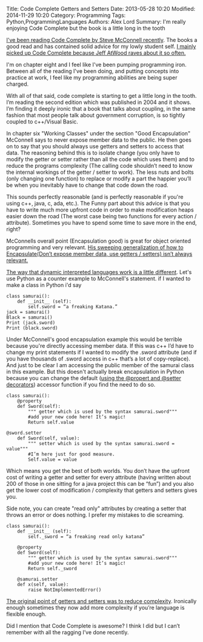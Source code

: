 Title: Code Complete Getters and Setters
Date: 2013-05-28 10:20
Modified: 2014-11-29 10:20
Category: Programming
Tags: Python,ProgrammingLanguages
Authors: Alex Lord
Summary: I'm really enjoying Code Complete but the book is a little long in the tooth

[I've been reading Code Complete by Steve McConnell recently](http://www.amazon.com/Code-Complete-Practical-Handbook-Construction/dp/0735619670). The books a good read and has contained solid advice for my lowly student self. [I mainly picked up Code Complete because Jeff AtWood raves about it so often.](http://blog.codinghorror.com/)

I'm on chapter eight and I feel like I've been pumping programming iron. Between all of the reading I've been doing, and putting concepts into practice at work, I feel like my programming abilities are being super charged.

With all of that said, code complete is starting to get a little long in the tooth. I’m reading the second edition which was published in 2004 and it shows. I’m finding it deeply ironic that a book that talks about coupling, in the same fashion that most people talk about government corruption, is so tightly coupled to c++/Visual Basic. 

In chapter six "Working Classes" under the section "Good Encapsulation" McConnell says to never expose member data to the public. He then goes on to say that you should always use getters and setters to access that data. The reasoning behind this is to isolate change (you only have to modify the getter or setter rather than all the code which uses them) and to reduce the programs complexity (The calling code shouldn’t need to know the internal workings of the getter / setter to work). The less nuts and bolts (only changing one function) to replace or modify a part the happier you’ll be when you inevitably have to change that code down the road. 

This sounds perfectly reasonable (and is perfectly reasonable if you're using c++, java, c, ada, etc.). The Funny part about this advice is that you have to write much more upfront code in order to make modification heaps easier down the road (The worst case being two functions for every action / attribute). Sometimes you have to spend some time to save more in the end, right? 

McConnells overall point (Encapsulation good) is great for object oriented programming and very relevant. [His sweeping generalization of how to Encapsulate(Don’t expose member data, use getters / setters) isn’t always relevant.](http://stackoverflow.com/questions/6618002/python-property-versus-getters-and-setters)

[The way that dynamic interpreted languages work is a little different](http://dirtsimple.org/2004/12/python-is-not-java.html). Let's use Python as a counter example to McConnell's statement. if I wanted to make a class in Python i'd say
```
class samurai():
    def __init__ (self):
        self.sword = “a freaking Katana.”
jack = samurai()
Black = samurai()
Print (jack.sword)
Print (black.sword)
```

Under McConnell's good encapsulation example this would be terrible because you're directly accessing member data. If this was c++ I’d have to change my print statements if I wanted to modify the .sword attribute (and if you have thousands of .sword access in c++ that’s a lot of copy-replace). And just to be clear I am accessing the public member of the samurai class in this example. But this doesn't actually break encapsulation in Python because you can change the default ([using the @propert and @setter decorators](https://stackoverflow.com/questions/17330160/how-does-the-property-decorator-work)) accessor function if you find the need to do so.

```
class samurai():
    @property
    def Sword(self): 
        """ getter which is used by the syntax samurai.sword"""
        #add your new code here! It’s magic!
        Return self.value
        
@sword.setter
    def Sword(self, value):
        """ setter which is used by the syntax samurai.sword = value"""
        #I’m here just for good measure.
        Self.value = value
```

Which means you get the best of both worlds. You don’t have the upfront cost of writing a getter and setter for every attribute  (having written about 200 of those in one sitting for a java project this can be “fun”) and you also get the lower cost of modification / complexity that getters and setters gives you. 

Side note, you can create "read only" attributes by creating a setter that throws an error or does nothing. I prefer my mistakes to die screaming.

```
class samurai():
    def __init__ (self):
        self._sword = “a freaking read only katana”

    @property
    def Sword(self): 
        """ getter which is used by the syntax samurai.sword"""
        #add your new code here! It’s magic!
        Return self._sword
            
    @samurai.setter
    def x(self, value):
        raise NotImplementedError()
```

[The original point of getters and setters was to reduce complexity](http://stackoverflow.com/questions/1554546/when-and-how-to-use-the-builtin-function-property-in-python). Ironically enough sometimes they now add more complexity if you’re language is flexible enough. 

Did I mention that Code Complete is awesome? I think I did but I can’t remember with all the ragging I’ve done recently. 
